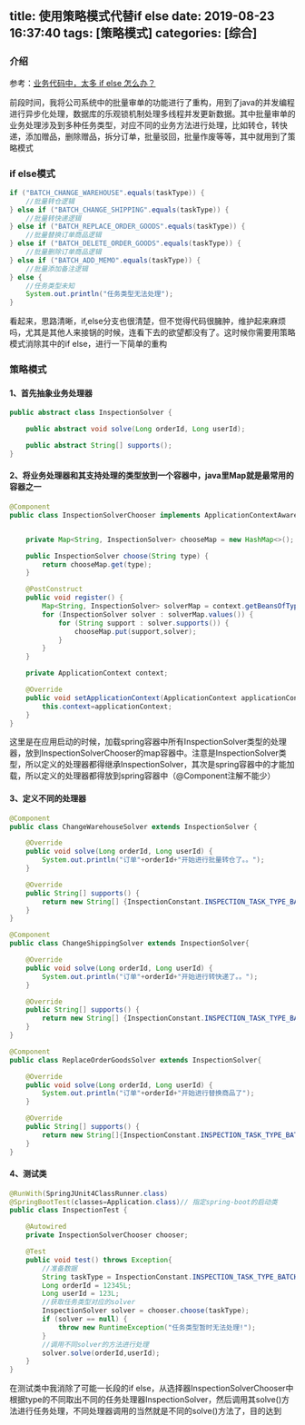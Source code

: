 title: 使用策略模式代替if else
date: 2019-08-23 16:37:40
tags: [策略模式]
categories: [综合]
---
### 介绍

参考：[业务代码中，太多 if else 怎么办？](https://mp.weixin.qq.com/s?__biz=MzUxOTc4NjEyMw==&mid=2247484743&idx=1&sn=6a6dbe43f76545e87c1bef29d21a440b&chksm=f9f51ea3ce8297b50c79d66c9c8164bc0abfc78db48aa4ce3c96798851be9dd7b74df2db1b19&mpshare=1&scene=1&srcid=08233xHle8ZC62R3LDo20Y0B&sharer_sharetime=1566531607851&sharer_shareid=4224c9dd2345a4afaf582d35213c51be&key=77072c6a12a707e84af2159f9737f7ad4f265f1b5d5e455d1654bf381974998585d23fa4efcab709ec635d8522fdcbfa260d7c2bb00c02b7630177640bbad7ad4416c088ae4f76f48ecc52a8d4173c57&ascene=1&uin=NjA3MDIyNzgw&devicetype=Windows+10&version=62060833&lang=zh_CN&pass_ticket=GKHM%2FKhOTDYC0ThlC2I5s7WBFzvSjFJKBPhwMcyErsk0JRQ7KO1iUdyxsgnwflCU)

<!--more-->

前段时间，我将公司系统中的批量审单的功能进行了重构，用到了java的并发编程进行异步化处理，数据库的乐观锁机制处理多线程并发更新数据。其中批量审单的业务处理涉及到多种任务类型，对应不同的业务方法进行处理，比如转仓，转快递，添加赠品，删除赠品，拆分订单，批量驳回，批量作废等等，其中就用到了策略模式

### if else模式

```java
if ("BATCH_CHANGE_WAREHOUSE".equals(taskType)) {
    //批量转仓逻辑
} else if ("BATCH_CHANGE_SHIPPING".equals(taskType)) {
    //批量转快递逻辑
} else if ("BATCH_REPLACE_ORDER_GOODS".equals(taskType)) {
    //批量替换订单商品逻辑
} else if ("BATCH_DELETE_ORDER_GOODS".equals(taskType)) {
    //批量删除订单商品逻辑
} else if ("BATCH_ADD_MEMO".equals(taskType)) {
    //批量添加备注逻辑
} else {
    //任务类型未知
    System.out.println("任务类型无法处理");
}
```

看起来，思路清晰，if,else分支也很清楚，但不觉得代码很臃肿，维护起来麻烦吗，尤其是其他人来接锅的时候，连看下去的欲望都没有了。这时候你需要用策略模式消除其中的if else，进行一下简单的重构

### 策略模式

#### 1、首先抽象业务处理器

```java
public abstract class InspectionSolver {

    public abstract void solve(Long orderId, Long userId);

    public abstract String[] supports();
}
```

#### 2、将业务处理器和其支持处理的类型放到一个容器中，java里Map就是最常用的容器之一

```java
@Component
public class InspectionSolverChooser implements ApplicationContextAware{


    private Map<String, InspectionSolver> chooseMap = new HashMap<>();

    public InspectionSolver choose(String type) {
        return chooseMap.get(type);
    }

    @PostConstruct
    public void register() {
        Map<String, InspectionSolver> solverMap = context.getBeansOfType(InspectionSolver.class);
        for (InspectionSolver solver : solverMap.values()) {
            for (String support : solver.supports()) {
                chooseMap.put(support,solver);
            }
        }
    }

    private ApplicationContext context;

    @Override
    public void setApplicationContext(ApplicationContext applicationContext) throws BeansException {
        this.context=applicationContext;
    }
}
```

这里是在应用启动的时候，加载spring容器中所有InspectionSolver类型的处理器，放到InspectionSolverChooser的map容器中。注意是InspectionSolver类型，所以定义的处理器都得继承InspectionSolver，其次是spring容器中的才能加载，所以定义的处理器都得放到spring容器中（@Component注解不能少）

#### 3、定义不同的处理器

```java
@Component
public class ChangeWarehouseSolver extends InspectionSolver {

    @Override
    public void solve(Long orderId, Long userId) {
        System.out.println("订单"+orderId+"开始进行批量转仓了。。");
    }

    @Override
    public String[] supports() {
        return new String[] {InspectionConstant.INSPECTION_TASK_TYPE_BATCH_CHANGE_WAREHOUSE};
    }
}

@Component
public class ChangeShippingSolver extends InspectionSolver{

    @Override
    public void solve(Long orderId, Long userId) {
        System.out.println("订单"+orderId+"开始进行转快递了。。");
    }

    @Override
    public String[] supports() {
        return new String[] {InspectionConstant.INSPECTION_TASK_TYPE_BATCH_CHANGE_SHIPPING};
    }
}

@Component
public class ReplaceOrderGoodsSolver extends InspectionSolver{

    @Override
    public void solve(Long orderId, Long userId) {
        System.out.println("订单"+orderId+"开始进行替换商品了");
    }

    @Override
    public String[] supports() {
        return new String[]{InspectionConstant.INSPECTION_TASK_TYPE_BATCH_REPLACE_ORDER_GOODS};
    }
}
```

#### 4、测试类

```java
@RunWith(SpringJUnit4ClassRunner.class)
@SpringBootTest(classes=Application.class)// 指定spring-boot的启动类
public class InspectionTest {

    @Autowired
    private InspectionSolverChooser chooser;

    @Test
    public void test() throws Exception{
        //准备数据
        String taskType = InspectionConstant.INSPECTION_TASK_TYPE_BATCH_CHANGE_WAREHOUSE;
        Long orderId = 12345L;
        Long userId = 123L;
        //获取任务类型对应的solver
        InspectionSolver solver = chooser.choose(taskType);
        if (solver == null) {
            throw new RuntimeException("任务类型暂时无法处理!");
        }
        //调用不同solver的方法进行处理
        solver.solve(orderId,userId);
    }
}
```

在测试类中我消除了可能一长段的if else，从选择器InspectionSolverChooser中根据type的不同取出不同的任务处理器InspectionSolver，然后调用其solve()方法进行任务处理，不同处理器调用的当然就是不同的solve()方法了，目的达到
